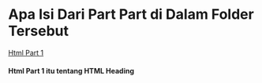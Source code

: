 # Apa Isi Dari Part Part di Dalam Folder Tersebut

[Html Part 1](https://github.com/Nuril770/website-simple/tree/master/html%20part%201)
#### Html Part 1 itu tentang HTML Heading
